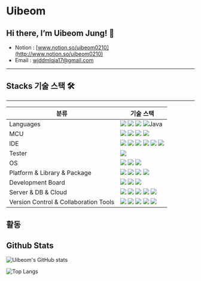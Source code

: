 # Uibeom

## Hi there, I’m Uibeom Jung! 👋

- Notion : [www.notion.so/uibeom0210](http://www.notion.so/uibeom0210)
- Email : wjddmlqja17@gmail.com

---

## Stacks 기술 스택 🛠

---

| 분류 | 기술 스택 |
| --- | --- |
| Languages | <img src="https://img.shields.io/badge/C-A8B9CC?style=flat-square&logo=Coursera&logoColor=white"/> <img src="https://img.shields.io/badge/C++-00599C?style=flat-square&logo=C%2B%2B&logoColor=white"/> <img src="https://img.shields.io/badge/Python-3776AB?style=flat-square&logo=Python&logoColor=white"/> ![Java](https://img.shields.io/badge/java-%23ED8B00.svg?style=flat-square&logo=java&logoColor=white) |
| MCU | <img src="https://img.shields.io/badge/ESP32-E7352C?style=flat-square&logo=Espressif&logoColor=white"/> <img src="https://img.shields.io/badge/Arduino-00979D?style=flat-square&logo=arduino&logoColor=white"/> <img src="https://img.shields.io/badge/STM32-03234B?style=flat-square&logo=STMicroelectronics&logoColor=white"/> <img src="https://img.shields.io/badge/ATmega128-3676C4?style=flat-square"/> |
| IDE | <img src="https://img.shields.io/badge/Visual Studio-5C2D91?style=flat-square&logo=Visual Studio&logoColor=white"/> <img src="https://img.shields.io/badge/VS Code-007ACC?style=flat-square&logo=Visual Studio Code&logoColor=white"/> <img src="https://img.shields.io/badge/STM32CubeIDE-03234B?style=flat-square&logo=STMicroelectronics&logoColor=white"/> <img src="https://img.shields.io/badge/Jupyter Notebook-F37626?style=flat-square&logo=Jupyter&logoColor=white"/> <img src="https://img.shields.io/badge/androidstudio-3DDC84?style=flat-square&logo=androidstudio&logoColor=white"> <img src="https://img.shields.io/badge/Eclipse%20IDE-2C2255.svg?&style=flat-square&logo=Eclipse%20IDE&logoColor=white"/> |
| Tester | <img src="https://img.shields.io/badge/wireshark-1679A7?style=flat-square&logo=wireshark&logoColor=white"> |
| OS | <img src="https://img.shields.io/badge/Windows10-0078D6?style=flat-square&logo=Windows&logoColor=white"/> <img src="https://img.shields.io/badge/Ubuntu-E95420?style=flat-square&logo=Ubuntu&logoColor=white"/> <img src="https://img.shields.io/badge/Linux-FCC624?style=flat-square&logo=linux&logoColor=black"/> |
| Platform & Library & Package | <img src="https://img.shields.io/badge/OpenCV-5C3EE8?style=flat-square&logo=OpenCV&logoColor=white"/> <img src="https://img.shields.io/badge/pytorch-EE4C2C?style=flat-square&logo=pytorch&logoColor=white"/> <img src="https://img.shields.io/badge/folium-77B829?style=flat-square&logo=folium&logoColor=white"/> <img src="https://img.shields.io/badge/Anaconda-44A833?style=flat-square&logo=anaconda&logoColor=white"/> |
| Development Board | <img src="https://img.shields.io/badge/Raspberry Pi-A22846?style=flat-square&logo=Raspberry Pi&logoColor=white"/> <img src="https://img.shields.io/badge/Jetson Nano-76B900?style=flat-square&logo=NVIDIA&logoColor=white"/> <img src="https://img.shields.io/badge/Udoo-76B900?style=flat-square&logo=udoo&logoColor=white"/> |
| Server & DB & Cloud | <img src="https://img.shields.io/badge/Apache-D22128?style=flat-square&logo=Apache&logoColor=white"/> <img src="https://img.shields.io/badge/PHP-777BB4?style=flat-square&logo=PHP&logoColor=white"/> <img src="https://img.shields.io/badge/MySQL-4479A1?style=flat-square&logo=MySQL&logoColor=white"/> <img src="https://img.shields.io/badge/MariaDB-003545?style=flat-square&logo=MariaDB&logoColor=white"/> <img src="https://img.shields.io/badge/aws-232F3E?style=flat-square&logo=amazonaws&logoColor=white"> |
| Version Control & Collaboration Tools | <img src="https://img.shields.io/badge/slack-4A154B?style=flat-square&logo=slack&logoColor=white"> <img src="https://img.shields.io/badge/Git-F05032?style=flat-square&logo=Git&logoColor=white"/> <img src="https://img.shields.io/badge/GitHub-181717?style=flat-square&logo=GitHub&logoColor=white"/> <img src="https://img.shields.io/badge/Google Docs-4285F4?style=flat-square&logo=Google&logoColor=white"/> <img src="https://img.shields.io/badge/Notion-000000?style=flat-square&logo=Notion&logoColor=white"/> |

## 활동

## Github Stats

![Uibeom's GitHub stats](https://github-readme-stats.vercel.app/api?username=uibeom0210&layout=compact=true&theme=default)

![Top Langs](https://github-readme-stats.vercel.app/api/top-langs/?username=uibeom0210&layout=compact&theme=default)
